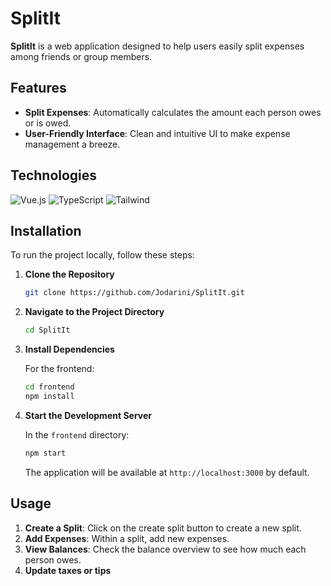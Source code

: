 # SplitIt
**SplitIt** is a web application designed to help users easily split expenses among friends or group members.

## Features

- **Split Expenses**: Automatically calculates the amount each person owes or is owed.
- **User-Friendly Interface**: Clean and intuitive UI to make expense management a breeze.

## Technologies
<p>  
    <img alt="Vue.js" src="https://img.shields.io/badge/-Vue-4FC08D?style=flat&logo=vuedotjs&logoColor=white" />
    <img alt="TypeScript" src="https://img.shields.io/badge/-TypeScript-007ACC?style=flat&logo=typescript&logoColor=white" />
    <img alt="Tailwind" src="https://img.shields.io/badge/Tailwind_CSS-0f172a?style=flat&logo=tailwind-css&logoColor=38bdf8" />
</p>

## Installation

To run the project locally, follow these steps:

1. **Clone the Repository**

    ```bash
    git clone https://github.com/Jodarini/SplitIt.git
    ```

2. **Navigate to the Project Directory**

    ```bash
    cd SplitIt
    ```

3. **Install Dependencies**

    For the frontend:

    ```bash
    cd frontend
    npm install
    ```

4. **Start the Development Server**

    In the `frontend` directory:

    ```bash
    npm start
    ```

    The application will be available at `http://localhost:3000` by default.

## Usage

1. **Create a Split**: Click on the create split button to create a new split.
2. **Add Expenses**: Within a split, add new expenses.
3. **View Balances**: Check the balance overview to see how much each person owes.
4. **Update taxes or tips**
